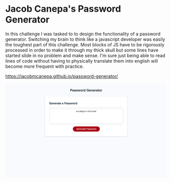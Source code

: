 # Jacob Canepa's Password Generator 


In this challenge I was tasked to to design the functionality of a password generator. Switching my brain to think like a javascript developer was easily the toughest part of this challenge. Most blocks of JS have to be rigorously processed in order to make it through my thick skull but some lines have started slide in no problem and make sense. I'm sure just being able to read lines of code without having to physically translate them into english will become more frequent with practice.

https://jacobmcanepa.github.io/password-generator/

![image not working](./assets/readme-screenshot.png)
